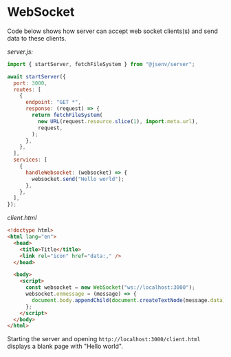 # WebSocket

Code below shows how server can accept web socket clients(s) and send data to these clients.

_server.js:_

```js
import { startServer, fetchFileSystem } from "@jsenv/server";

await startServer({
  port: 3000,
  routes: [
    {
      endpoint: "GET *",
      response: (request) => {
        return fetchFileSystem(
          new URL(request.resource.slice(1), import.meta.url),
          request,
        );
      },
    },
  ],
  services: [
    {
      handleWebsocket: (websocket) => {
        websocket.send("Hello world");
      },
    },
  ],
});
```

_client.html_

```html
<!doctype html>
<html lang="en">
  <head>
    <title>Title</title>
    <link rel="icon" href="data:," />
  </head>

  <body>
    <script>
      const websocket = new WebSocket("ws://localhost:3000");
      websocket.onmessage = (message) => {
        document.body.appendChild(document.createTextNode(message.data));
      };
    </script>
  </body>
</html>
```

Starting the server and opening `http://localhost:3000/client.html` displays a blank page with "Hello world".
